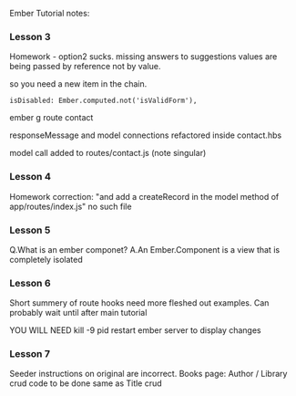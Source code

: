 Ember Tutorial notes:

### Lesson 3 

Homework - option2 sucks. missing answers to suggestions
values are being passed by reference not by value.

so you need a new item in the chain.

```$xslt
isDisabled: Ember.computed.not('isValidForm'),
```

ember g route contact

responseMessage and model connections refactored inside contact.hbs

model call added to routes/contact.js (note singular)

### Lesson 4
Homework correction: "and add a createRecord in the model method of app/routes/index.js" no such file

### Lesson 5 
Q.What is an ember componet?
A.An Ember.Component is a view that is completely isolated

### Lesson 6
Short summery of route hooks
need more fleshed out examples. 
Can probably wait until after main tutorial

YOU WILL NEED 
kill -9 pid
restart ember server
to display changes

### Lesson 7
Seeder instructions on original are incorrect.
Books page: Author / Library crud code to be done same as Title crud

